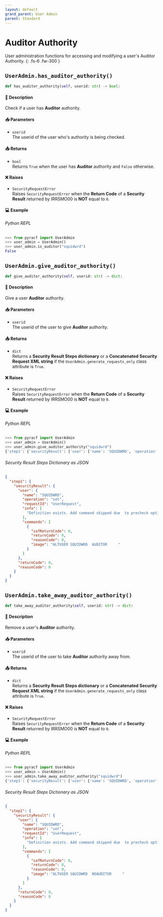 ```yaml
---
layout: default
grand_parent: User Admin
parent: Standard
---
```


# Auditor Authority

User administration functions for accessing and modifying a user's Auditor Authority. 
{: .fs-6 .fw-300 }

## `UserAdmin.has_auditor_authority()`

```python
def has_auditor_authority(self, userid: str) -> bool:
```

#### 📄 Description

Check if a user has **Auditor** authority.

#### 📥 Parameters
* `userid`<br>
  The userid of the user who's authority is being checked.

#### 📤 Returns
* `bool`<br>
  Returns `True` when the user has **Auditor** authority and `False` otherwise.

#### ❌ Raises
* `SecurityRequestError`<br>
  Raises `SecurityRequestError` when the **Return Code** of a **Security Result** returned by IRRSMO00 is **NOT** equal to `0`.

#### 💻 Example

###### Python REPL
```python
>>> from pyracf import UserAdmin
>>> user_admin = UserAdmin()
>>> user_admin.is_auditor("squidwrd")
False
```

## `UserAdmin.give_auditor_authority()`

```python
def give_auditor_authority(self, userid: str) -> dict:
```

#### 📄 Description

Give a user **Auditor** authority.

#### 📥 Parameters
* `userid`<br>
  The userid of the user to give **Auditor** authority.

#### 📤 Returns
* `dict`<br>
  Returns a **Security Result Steps dictionary** or a **Concatenated Security Request XML string** if the `UserAdmin.generate_requests_only` class attribute is `True`.

#### ❌ Raises
* `SecurityRequestError`<br>
  Raises `SecurityRequestError` when the **Return Code** of a **Security Result** returned by IRRSMO00 is **NOT** equal to `0`.

#### 💻 Example

###### Python REPL
```python
>>> from pyracf import UserAdmin
>>> user_admin = UserAdmin()
>>> user_admin.give_auditor_authority("squidwrd")
{'step1': {'securityResult': {'user': {'name': 'SQUIDWRD', 'operation': 'set', 'requestId': 'UserRequest', 'info': ['Definition exists. Add command skipped due  to precheck option'], 'commands': [{'safReturnCode': 0, 'returnCode': 0, 'reasonCode': 0, 'image': 'ALTUSER SQUIDWRD  AUDITOR     '}]}, 'returnCode': 0, 'reasonCode': 0}}}
```

###### Security Result Steps Dictionary as JSON
```json
{
  "step1": {
    "securityResult": {
      "user": {
        "name": "SQUIDWRD",
        "operation": "set",
        "requestId": "UserRequest",
        "info": [
          "Definition exists. Add command skipped due  to precheck option"
        ],
        "commands": [
          {
            "safReturnCode": 0,
            "returnCode": 0,
            "reasonCode": 0,
            "image": "ALTUSER SQUIDWRD  AUDITOR     "
          }
        ]
      },
      "returnCode": 0,
      "reasonCode": 0
    }
  }
}
```

## `UserAdmin.take_away_auditor_authority()`

```python
def take_away_auditor_authority(self, userid: str) -> dict:
```

#### 📄 Description

Remove a user's **Auditor** authority.

#### 📥 Parameters
* `userid`<br>
  The userid of the user to take **Auditor** authority away from.

#### 📤 Returns
* `dict`<br>
  Returns a **Security Result Steps dictionary** or a **Concatenated Security Request XML string** if the `UserAdmin.generate_requests_only` class attribute is `True`.

#### ❌ Raises
* `SecurityRequestError`<br>
  Raises `SecurityRequestError` when the **Return Code** of a **Security Result** returned by IRRSMO00 is **NOT** equal to `0`.

#### 💻 Example

###### Python REPL
```python
>>> from pyracf import UserAdmin
>>> user_admin = UserAdmin()
>>> user_admin.take_away_auditor_authority("squidwrd")
{'step1': {'securityResult': {'user': {'name': 'SQUIDWRD', 'operation': 'set', 'requestId': 'UserRequest', 'info': ['Definition exists. Add command skipped due  to precheck option'], 'commands': [{'safReturnCode': 0, 'returnCode': 0, 'reasonCode': 0, 'image': 'ALTUSER SQUIDWRD  NOAUDITOR     '}]}, 'returnCode': 0, 'reasonCode': 0}}}
```

###### Security Result Steps Dictionary as JSON
```json
{
  "step1": {
    "securityResult": {
      "user": {
        "name": "SQUIDWRD",
        "operation": "set",
        "requestId": "UserRequest",
        "info": [
          "Definition exists. Add command skipped due  to precheck option"
        ],
        "commands": [
          {
            "safReturnCode": 0,
            "returnCode": 0,
            "reasonCode": 0,
            "image": "ALTUSER SQUIDWRD  NOAUDITOR     "
          }
        ]
      },
      "returnCode": 0,
      "reasonCode": 0
    }
  }
}
```